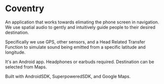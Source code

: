 # Coventry

An application that works towards elimating the phone screen in navigation. We use spatial audio to gently and intuitively guide people to their desired destination.

Specifically we use GPS, other sensors, and a Head Related Transfer Function to simulate sound being emitted from a specific latitude and longitude.

It's an Android app. Headphones or earbuds required. Destination can be selected from Maps.

Built with AndroidSDK, SuperpoweredSDK, and Google Maps.


